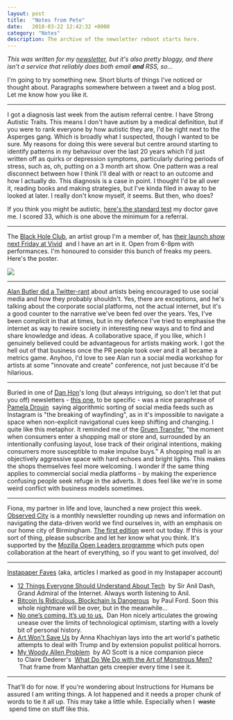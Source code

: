 ```yaml
---
layout: post
title:  "Notes from Pete"
date:   2018-03-22 12:42:32 +0000
category: "Notes"
description: The archive of the newsletter reboot starts here. 
---
```


*This was written for my [newsletter](http://tinyletter.com/peteashton), but it's also pretty bloggy, and there isn't a service that reliably does both email __and__ RSS, so...*

I'm going to try something new. Short blurts of things I've noticed or thought about. Paragraphs somewhere between a tweet and a blog post. Let me know how you like it.

- - - -

I got a diagnosis last week from the autism referral centre. I have Strong Autistic Traits. This means I don't have autism by a medical definition, but if you were to rank everyone by how autistic they are, I'd be right next to the Asperges gang. Which is broadly what I suspected, though I wanted to be sure. My reasons for doing this were several but centre around starting to identify patterns in my behaviour over the last 20 years which I'd just written off as quirks or depression symptoms, particularly during periods of stress, such as, oh, putting on a 3 month art show. One pattern was a real disconnect between how I think I'll deal with or react to an outcome and how I actually do. This diagnosis is a case in point. I thought I'd be all over it, reading books and making strategies, but I've kinda filed in away to be looked at later. I really don't know myself, it seems. But then, who does?

If you think you might be autistic, [here's the standard test](https://www.wired.com/2001/12/aqtest/) my doctor gave me. I scored 33, which is one above the minimum for a referral. 

- - - -

The [Black Hole Club](http://www.vividprojects.org.uk/membership/), an artist group I'm a member of, has [their launch show next Friday at Vivid](http://www.vividprojects.org.uk/programme/blackholeclub2018/)  and I have an art in it. Open from 6-8pm with performances. I'm honoured to consider this bunch of freaks my peers. Here's the poster. 

![](http://blog.peteashton.com/images/bhc2018launchposter.jpg)
- - - -

[Alan Butler did a Twitter-rant](https://twitter.com/alan_butler/status/976566315656863745) about artists being encouraged to use social media and how they probably shouldn't. Yes, there are exceptions, and he's talking about the corporate social platforms, not the actual internet, but it's a good counter to the narrative we've been fed over the years. Yes, I've been complicit in that at times, but in my defence I've tried to emphasise the internet as way to rewire society in interesting new ways and to find and share knowledge and ideas. A collaborative space, if you like, which I genuinely believed could be advantageous for artists making work. I got the hell out of that business once the PR people took over and it all became a metrics game. Anyhoo, I'd love to see Alan run a social media workshop for artists at some "innovate and create" conference, not just because it'd be hilarious.

- - - -

Buried in one of [Dan Hon](https://tinyletter.com/danhon)'s long (but always intriguing, so don't let that put you off) newsletters - [this one](https://tinyletter.com/danhon/letters/s5e07-acquisition-and-ingest-mode-dial-for-a-wide-spread), to be specific - was a nice paraphrase of  [Pamela Drouin](https://twitter.com/Pamela_Drouin)  saying algorithmic sorting of social media feeds such as Instagram is "the breaking of wayfinding", as in it's impossible to navigate a space when non-explicit navigational cues keep shifting and changing. I quite like this metaphor. It reminded me of the [Gruen Transfer](https://en.wikipedia.org/wiki/Gruen_transfer), "the moment when consumers enter a shopping mall or store and, surrounded by an intentionally confusing layout, lose track of their original intentions, making consumers more susceptible to make impulse buys." A shopping mall is an objectively aggressive space with hard echoes and bright lights. This makes the shops themselves feel more welcoming. I wonder if the same thing applies to commercial social media platforms - by making the experience confusing people seek refuge in the adverts. It does feel like we're in some weird conflict with business models sometimes. 

- - - -

Fiona, my partner in life and love, launched a new project this week. [Observed City](http://observed.city) is a monthly newsletter rounding up news and information on navigating the data-driven world we find ourselves in, with an emphasis on our home city of Birmingham. [The first edition](https://tinyletter.com/ObservedCity/letters/observedcity-1-some-brum-to-watch-over-me) went out today. If this is your sort of thing, please subscribe and let her know what you think. It's supported by the [Mozilla Open Leaders programme](https://mozilla.github.io/leadership-training/round-5/projects/) which puts open collaboration at the heart of everything, so if you want to get involved, do! 

- - - -

[Instapaper Faves](https://www.instapaper.com/p/peteashton) (aka, articles I marked as good in my Instapaper account)
* [12 Things Everyone Should Understand About Tech](https://medium.com/humane-tech/12-things-everyone-should-understand-about-tech-d158f5a26411)  by Sir Anil Dash, Grand Admiral of the Internet. Always worth listening to Anil.
* [Bitcoin Is Ridiculous. Blockchain Is Dangerous](https://www.bloomberg.com/news/features/2018-03-09/bitcoin-is-ridiculous-blockchain-is-dangerous-paul-ford)  by Paul Ford. Soon this whole nightmare will be over, but in the meanwhile...
* [No one’s coming. It’s up to us.](https://medium.com/@hondanhon/no-ones-coming-it-s-up-to-us-de8d9442d0d)  Dan Hon nicely articulates the growing unease over the limits of technological optimism, starting with a lovely bit of personal history.
* [Art Won't Save Us](https://openspace.sfmoma.org/2018/03/art-wont-save-us/) by Anna Khachiyan lays into the art world's pathetic attempts to deal with Trump and by extension populist political horrors.
* [My Woody Allen Problem](https://www.nytimes.com/2018/01/31/movies/woody-allen.html)  by AO Scott is a nice companion piece to Claire Dederer's  [What Do We Do with the Art of Monstrous Men?](https://www.theparisreview.org/blog/2017/11/20/art-monstrous-men/)  That frame from Manhattan gets creepier every time I see it.

- - - -

That'll do for now. If you're wondering about Instructions for Humans be assured I am writing things. A lot happened and it needs a proper chunk of words to tie it all up. This may take a little while. Especially when I  ~~waste~~  spend time on stuff like this. 

